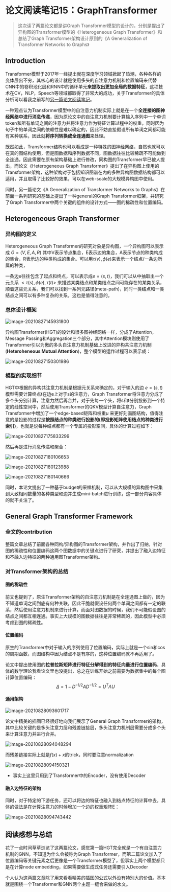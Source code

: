 # 论文阅读笔记15：GraphTransformer



> 这次读了两篇论文都是讲Graph Transformer模型的设计的，分别是提出了异构图的Transformer模型的《Heterogeneous Graph Transformer》和总结了Graph Transformer架构设计原则的《A Generalization of Transformer Networks to Graphs》

## Introduction

Transformer模型于2017年一经提出就在深度学习领域掀起了热潮，各种各样的变体层出不穷，其核心的设计就是使用多头的自注意力机制和位置编码来代替CNN中的卷积池化层和RNN中的循环单元**来提取出更加全局的数据特征**，这项技术在CV，NLP，Speech等领域都取得了非常大的成功，关于Transformer的具体分析可以看我之前写的[另一篇论文阅读笔记](https://zhang-each.github.io/2021/06/06/reading3/)。

一种观点认为Transformer模型中的自注意力机制实际上就是在一个**全连接的图神经网络中进行消息传递**，因为原论文中的自注意力机制要计算输入序列中一个单词token和所有单词之间的注意力并将注意力作为特征计算过程中的权重，同时因为句子中的单词之间的依赖性是难以确定的，因此不妨直接假设所有单词之间都可能有某种联系，因此就**将序列转换成全连通图**来处理。

既然如此，Transformer结构也可以看成是一种特殊的图神经网络，自然也就可以在真的图结构使用，但是图数据和序列数据不同，图数据往往比较稀疏不可能做到全连通，因此需要在原有架构基础上进行修改，同构图的Transformer早已被人提出，而论文《Heterogeneous Graph Transformer》提出了在异构图上使用的Transformer架构，这种架构对于包括知识图谱在内的多种异构图数据结构都可以适用，并且取得了比较好的效果，可以在web-scale的大规模异构图中使用。

同时，另一篇论文《A Generalization of Transformer Networks to Graphs》在前面一系列研究的基础上提出了一种general的Graph Transformer框架，并研究了Graph Transformer中两个关键的组件的设计方式——图的稀疏性和位置编码。

## Heterogeneous Graph Transformer

### 异构图的定义

Heterogeneous Graph Transformer的研究对象是异构图，一个异构图可以表示成 $G=(V, E, A, R)$ 其中V表示节点集合，E表示边的集合，A表示节点的种类构成的集合，R表示边的种类构成的集合。可以用$\tau(v),\phi(e)$来表示一个结点/一条边所属的种类，

一条边e往往包含了起点和终点，可以表示成$e=(s,t)$，我们可以从中抽取出一个元关系 $<\tau(s),\phi(e),\tau(t)>$ 来描述某类结点和某类结点之间可能存在的某类关系，顺着这些元关系，我们可以找到一系列元路径(meta-path)，同时一类结点和一类结点之间可以有多种复杂的关系，这也是值得注意的。

### 总体设计框架

![image-20210827145931800](static/image-20210827145931800.png)

异构图Transformer(HGT)的设计和很多图神经网络一样，分成了Attention，Message Passing和Aggregation三个部分，其中Attention模块则使用了Transformer引以为傲的多头自注意力机制基础上改进的异构共注意力机制(**Heteroheneous Mutual Attention**)，整个模型的运作过程可以表示成：

![image-20210827150301986](static/image-20210827150301986.png)



### 模型的实现细节

HGT中根据的异构共注意力机制是根据元关系来确定的，对于输入的边 $e=(s,t)$ 模型需要计算终点t在边e上对于s的注意力，Graph Transformer将注意力分成了多个头分别计算，注意力然后再合并，对于先每一个头，将s和t分别投影到一个特定的线性空间中，然后使用Transformer的QKV模型计算自注意力，Graph Transformer中增加了一个edge-based矩阵和权重$\mu$ 来更好刻画图结构，值得注意的是投影的过程是**按照结点的种类进行投影的(即投影矩阵使用结点的种类进行索引)**，也就是说每种结点都有一个专属的投影空间，具体的计算过程如下：

![image-20210827175833299](static/image-20210827175833299.png)

然后再是进行消息传递和聚合：

![image-20210827180106653](static/image-20210827180106653.png)

![image-20210827180123988](static/image-20210827180123988.png)

![image-20210827180140666](static/image-20210827180140666.png)

同时，本论文提出了一种基于budget的采样机制，可以从大规模的异构图中采集到大致相同数量的各种类型和边并生成mini-batch进行训练，这一部分内容具体的就不关注了。



## General Graph Transformer Framework

### 全文的contribution

整篇文章总结了前面各种同构/异构图的Transformer架构，并作出了归纳，针对图的稀疏性和位置编码这两个图数据中的关键点进行了研究，并提出了融入边特征和不融入边特征的两种通用图Transformer架构。

### 对Transformer架构的总结

#### 图的稀疏性

前文也提到了，原生Transformer架构的自注意力机制是在全连通图上做的，因为不知道单词之间到底有何种关联，因此干脆就假设任何两个单词之间都有一定的联系，然后使用注意力机制来进行计算，而面对图数据的时候，我们不可能假设图的结点之间都互相连通。事实上大规模的图数据往往是非常稀疏的，因此模型中必须考虑到图的稀疏性。

#### 位置编码

原生的Transformer中对于输入的序列使用了位置编码，实际上就是一个sin和cos的周期函数，而图结构中因为结点不是有序的，这种位置编码就不再适用了。

论文中提出使用图的**拉普拉斯矩阵进行特征分解得到的特征向量进行位置编码**，具体的数学理论我看论文里也没提出，总之在训练开始之前需要为数据集中的每个图计算位置编码：
$$
\Delta=1-D^{-1/2}AD^{-1/2}=U^T\Lambda U
$$


#### 通用架构

![image-20210828093601717](static/image-20210828093601717.png)

论文中精美的插图已经很好地向我们展示了General Graph Transformer的架构，其中比较关键的是多头注意力层和残差链接层，多头注意力机制层需要分成多个头来计算注意力并进行合并。

![image-20210828094048294](static/image-20210828094048294.png)

而残差链接实际上就是$f(x)+x$的trick，同时要注意normalization

![image-20210828094150321](static/image-20210828094150321.png)

- 事实上这里只用到了Transformer中的Encoder，没有使用Decoder



#### 融入边特征的架构

同时，对于特定的下游任务，还可以将边的特征也融入到结点特征的计算中去，具体的做法是在计算注意力的时候增加一个边的权重矩阵E：

![image-20210828094743442](static/image-20210828094743442.png)



## 阅读感想与总结

花了一点时间草草浏览了这两篇论文，感觉第一篇HGT完全就是一个有自注意力机制的GNN，不知道为什么会被称为Graph Transformer，而第二篇论文加入了位置编码等关键元素之后更像是一个Transformer模型了，但事实上两个模型都只是在计算node embedding，如果需要做生成式任务还需要引入Decoder

个人认为这两篇文章除了用来看看精美的插图的公式以外没有特别大的价值。基本就是围绕一个Transformer和GNN两个主题一缝合来做的水文。



